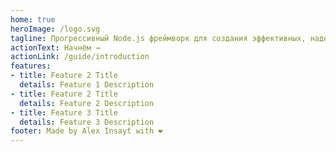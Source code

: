 ```yaml
---
home: true
heroImage: /logo.svg
tagline: Прогрессивный Node.js фреймворк для создания эффективных, надежных и масштабируемых приложений на сервере.
actionText: Начнём →
actionLink: /guide/introduction
features:
- title: Feature 2 Title
  details: Feature 1 Description
- title: Feature 2 Title
  details: Feature 2 Description
- title: Feature 3 Title
  details: Feature 3 Description
footer: Made by Alex Insayt with ❤️
---
```

